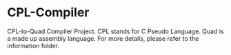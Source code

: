 # CPL-Compiler
CPL-to-Quad Compiler Project. CPL stands for C Pseudo Language. Quad is a made up assembly language.
For more details, please refer to the information folder.
